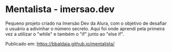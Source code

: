 # Mentalista - imersao.dev

Pequeno projeto criado na Imersão Dev da Alura, com o objetivo de desafiar o usuário a adivinhar o número secreto. Aqui foi onde aprendi pela primeira vez a utilizar o "while" e também o "if" junto ao "else if". 

Publicado em: https://bbaldaia.github.io/mentalista/
